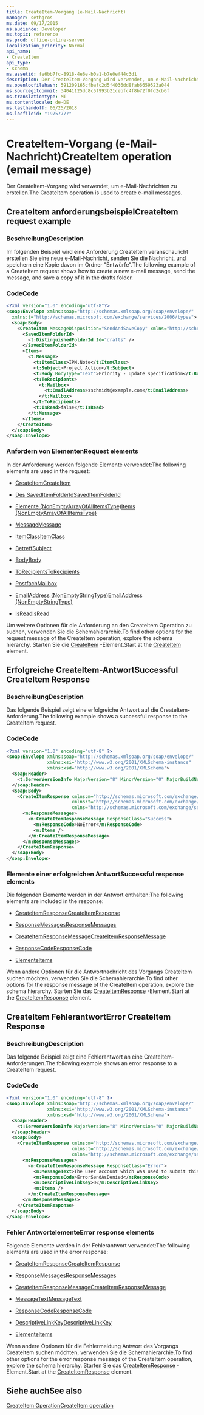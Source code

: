 ```yaml
---
title: CreateItem-Vorgang (e-Mail-Nachricht)
manager: sethgros
ms.date: 09/17/2015
ms.audience: Developer
ms.topic: reference
ms.prod: office-online-server
localization_priority: Normal
api_name:
- CreateItem
api_type:
- schema
ms.assetid: fe6bb7fc-8918-4e6e-b0a1-b7e0ef44c3d1
description: Der CreateItem-Vorgang wird verwendet, um e-Mail-Nachrichten zu erstellen.
ms.openlocfilehash: 591209165cfbafc2d5f4036dd8fab6659523a044
ms.sourcegitcommit: 34041125dc8c5f993b21cebfc4f8b72f0fd2cb6f
ms.translationtype: MT
ms.contentlocale: de-DE
ms.lasthandoff: 06/25/2018
ms.locfileid: "19757777"
---
```

# <a name="createitem-operation-email-message"></a><span data-ttu-id="f718b-103">CreateItem-Vorgang (e-Mail-Nachricht)</span><span class="sxs-lookup"><span data-stu-id="f718b-103">CreateItem operation (email message)</span></span>

<span data-ttu-id="f718b-104">Der CreateItem-Vorgang wird verwendet, um e-Mail-Nachrichten zu erstellen.</span><span class="sxs-lookup"><span data-stu-id="f718b-104">The CreateItem operation is used to create e-mail messages.</span></span>
  
## <a name="createitem-request-example"></a><span data-ttu-id="f718b-105">CreateItem anforderungsbeispiel</span><span class="sxs-lookup"><span data-stu-id="f718b-105">CreateItem request example</span></span>

### <a name="description"></a><span data-ttu-id="f718b-106">Beschreibung</span><span class="sxs-lookup"><span data-stu-id="f718b-106">Description</span></span>

<span data-ttu-id="f718b-107">Im folgenden Beispiel wird eine Anforderung CreateItem veranschaulicht erstellen Sie eine neue e-Mail-Nachricht, senden Sie die Nachricht, und speichern eine Kopie davon im Ordner "Entwürfe".</span><span class="sxs-lookup"><span data-stu-id="f718b-107">The following example of a CreateItem request shows how to create a new e-mail message, send the message, and save a copy of it in the drafts folder.</span></span>
  
### <a name="code"></a><span data-ttu-id="f718b-108">Code</span><span class="sxs-lookup"><span data-stu-id="f718b-108">Code</span></span>

```XML
<?xml version="1.0" encoding="utf-8"?>
<soap:Envelope xmlns:soap="http://schemas.xmlsoap.org/soap/envelope/"
  xmlns:t="http://schemas.microsoft.com/exchange/services/2006/types">
  <soap:Body>
    <CreateItem MessageDisposition="SendAndSaveCopy" xmlns="http://schemas.microsoft.com/exchange/services/2006/messages">
      <SavedItemFolderId>
        <t:DistinguishedFolderId Id="drafts" />
      </SavedItemFolderId>
      <Items>
        <t:Message>
          <t:ItemClass>IPM.Note</t:ItemClass>
          <t:Subject>Project Action</t:Subject>
          <t:Body BodyType="Text">Priority - Update specification</t:Body>
          <t:ToRecipients>
            <t:Mailbox>
              <t:EmailAddress>sschmidt@example.com</t:EmailAddress>
            </t:Mailbox>
          </t:ToRecipients>
          <t:IsRead>false</t:IsRead>
        </t:Message>
      </Items>
    </CreateItem>
  </soap:Body>
</soap:Envelope>
```

### <a name="request-elements"></a><span data-ttu-id="f718b-109">Anfordern von Elementen</span><span class="sxs-lookup"><span data-stu-id="f718b-109">Request elements</span></span>

<span data-ttu-id="f718b-110">In der Anforderung werden folgende Elemente verwendet:</span><span class="sxs-lookup"><span data-stu-id="f718b-110">The following elements are used in the request:</span></span> 
  
- [<span data-ttu-id="f718b-111">CreateItem</span><span class="sxs-lookup"><span data-stu-id="f718b-111">CreateItem</span></span>](createitem.md)
    
- [<span data-ttu-id="f718b-112">Des SavedItemFolderId</span><span class="sxs-lookup"><span data-stu-id="f718b-112">SavedItemFolderId</span></span>](saveditemfolderid.md)
    
- [<span data-ttu-id="f718b-113">Elemente (NonEmptyArrayOfAllItemsType)</span><span class="sxs-lookup"><span data-stu-id="f718b-113">Items (NonEmptyArrayOfAllItemsType)</span></span>](items-nonemptyarrayofallitemstype.md)
    
- [<span data-ttu-id="f718b-114">Message</span><span class="sxs-lookup"><span data-stu-id="f718b-114">Message</span></span>](message-ex15websvcsotherref.md)
    
- [<span data-ttu-id="f718b-115">ItemClass</span><span class="sxs-lookup"><span data-stu-id="f718b-115">ItemClass</span></span>](itemclass.md)
    
- [<span data-ttu-id="f718b-116">Betreff</span><span class="sxs-lookup"><span data-stu-id="f718b-116">Subject</span></span>](subject.md)
    
- [<span data-ttu-id="f718b-117">Body</span><span class="sxs-lookup"><span data-stu-id="f718b-117">Body</span></span>](body.md)
    
- [<span data-ttu-id="f718b-118">ToRecipients</span><span class="sxs-lookup"><span data-stu-id="f718b-118">ToRecipients</span></span>](torecipients.md)
    
- [<span data-ttu-id="f718b-119">Postfach</span><span class="sxs-lookup"><span data-stu-id="f718b-119">Mailbox</span></span>](mailbox.md)
    
- [<span data-ttu-id="f718b-120">EmailAddress (NonEmptyStringType)</span><span class="sxs-lookup"><span data-stu-id="f718b-120">EmailAddress (NonEmptyStringType)</span></span>](emailaddress-nonemptystringtype.md)
    
- [<span data-ttu-id="f718b-121">IsRead</span><span class="sxs-lookup"><span data-stu-id="f718b-121">IsRead</span></span>](isread.md)
    
<span data-ttu-id="f718b-122">Um weitere Optionen für die Anforderung an den CreateItem Operation zu suchen, verwenden Sie die Schemahierarchie.</span><span class="sxs-lookup"><span data-stu-id="f718b-122">To find other options for the request message of the CreateItem operation, explore the schema hierarchy.</span></span> <span data-ttu-id="f718b-123">Starten Sie die [CreateItem](createitem.md) -Element.</span><span class="sxs-lookup"><span data-stu-id="f718b-123">Start at the [CreateItem](createitem.md) element.</span></span> 
  
## <a name="successful-createitem-response"></a><span data-ttu-id="f718b-124">Erfolgreiche CreateItem-Antwort</span><span class="sxs-lookup"><span data-stu-id="f718b-124">Successful CreateItem Response</span></span>

### <a name="description"></a><span data-ttu-id="f718b-125">Beschreibung</span><span class="sxs-lookup"><span data-stu-id="f718b-125">Description</span></span>

<span data-ttu-id="f718b-126">Das folgende Beispiel zeigt eine erfolgreiche Antwort auf die CreateItem-Anforderung.</span><span class="sxs-lookup"><span data-stu-id="f718b-126">The following example shows a successful response to the CreateItem request.</span></span>
  
### <a name="code"></a><span data-ttu-id="f718b-127">Code</span><span class="sxs-lookup"><span data-stu-id="f718b-127">Code</span></span>

```XML
<?xml version="1.0" encoding="utf-8" ?>
<soap:Envelope xmlns:soap="http://schemas.xmlsoap.org/soap/envelope/" 
               xmlns:xsi="http://www.w3.org/2001/XMLSchema-instance" 
               xmlns:xsd="http://www.w3.org/2001/XMLSchema">
  <soap:Header>
    <t:ServerVersionInfo MajorVersion="8" MinorVersion="0" MajorBuildNumber="595" MinorBuildNumber="0" xmlns:t="http://schemas.microsoft.com/exchange/services/2006/types" />
  </soap:Header>
  <soap:Body>
    <CreateItemResponse xmlns:m="http://schemas.microsoft.com/exchange/services/2006/messages" 
                        xmlns:t="http://schemas.microsoft.com/exchange/services/2006/types" 
                        xmlns="http://schemas.microsoft.com/exchange/services/2006/messages">
      <m:ResponseMessages>
        <m:CreateItemResponseMessage ResponseClass="Success">
          <m:ResponseCode>NoError</m:ResponseCode>
          <m:Items />
        </m:CreateItemResponseMessage>
      </m:ResponseMessages>
    </CreateItemResponse>
  </soap:Body>
</soap:Envelope>
```

### <a name="successful-response-elements"></a><span data-ttu-id="f718b-128">Elemente einer erfolgreichen Antwort</span><span class="sxs-lookup"><span data-stu-id="f718b-128">Successful response elements</span></span>

<span data-ttu-id="f718b-129">Die folgenden Elemente werden in der Antwort enthalten:</span><span class="sxs-lookup"><span data-stu-id="f718b-129">The following elements are included in the response:</span></span> 
  
- [<span data-ttu-id="f718b-130">CreateItemResponse</span><span class="sxs-lookup"><span data-stu-id="f718b-130">CreateItemResponse</span></span>](createitemresponse.md)
    
- [<span data-ttu-id="f718b-131">ResponseMessages</span><span class="sxs-lookup"><span data-stu-id="f718b-131">ResponseMessages</span></span>](responsemessages.md)
    
- [<span data-ttu-id="f718b-132">CreateItemResponseMessage</span><span class="sxs-lookup"><span data-stu-id="f718b-132">CreateItemResponseMessage</span></span>](createitemresponsemessage.md)
    
- [<span data-ttu-id="f718b-133">ResponseCode</span><span class="sxs-lookup"><span data-stu-id="f718b-133">ResponseCode</span></span>](responsecode.md)
    
- [<span data-ttu-id="f718b-134">Elemente</span><span class="sxs-lookup"><span data-stu-id="f718b-134">Items</span></span>](items.md)
    
<span data-ttu-id="f718b-135">Wenn andere Optionen für die Antwortnachricht des Vorgangs CreateItem suchen möchten, verwenden Sie die Schemahierarchie.</span><span class="sxs-lookup"><span data-stu-id="f718b-135">To find other options for the response message of the CreateItem operation, explore the schema hierarchy.</span></span> <span data-ttu-id="f718b-136">Starten Sie das [CreateItemResponse](createitemresponse.md) -Element.</span><span class="sxs-lookup"><span data-stu-id="f718b-136">Start at the [CreateItemResponse](createitemresponse.md) element.</span></span> 
  
## <a name="error-createitem-response"></a><span data-ttu-id="f718b-137">CreateItem Fehlerantwort</span><span class="sxs-lookup"><span data-stu-id="f718b-137">Error CreateItem Response</span></span>

### <a name="description"></a><span data-ttu-id="f718b-138">Beschreibung</span><span class="sxs-lookup"><span data-stu-id="f718b-138">Description</span></span>

<span data-ttu-id="f718b-139">Das folgende Beispiel zeigt eine Fehlerantwort an eine CreateItem-Anforderungen.</span><span class="sxs-lookup"><span data-stu-id="f718b-139">The following example shows an error response to a CreateItem request.</span></span>
  
### <a name="code"></a><span data-ttu-id="f718b-140">Code</span><span class="sxs-lookup"><span data-stu-id="f718b-140">Code</span></span>

```XML
<?xml version="1.0" encoding="utf-8" ?>
<soap:Envelope xmlns:soap="http://schemas.xmlsoap.org/soap/envelope/" 
               xmlns:xsi="http://www.w3.org/2001/XMLSchema-instance" 
               xmlns:xsd="http://www.w3.org/2001/XMLSchema">
  <soap:Header>
    <t:ServerVersionInfo MajorVersion="8" MinorVersion="0" MajorBuildNumber="595" MinorBuildNumber="0" xmlns:t="http://schemas.microsoft.com/exchange/services/2006/types" />
  </soap:Header>
  <soap:Body>
    <CreateItemResponse xmlns:m="http://schemas.microsoft.com/exchange/services/2006/messages" 
                        xmlns:t="http://schemas.microsoft.com/exchange/services/2006/types" 
                        xmlns="http://schemas.microsoft.com/exchange/services/2006/messages">
      <m:ResponseMessages>
        <m:CreateItemResponseMessage ResponseClass="Error">
          <m:MessageText>The user account which was used to submit this request does not have the right to send mail on behalf of the specified sending account.</m:MessageText>
          <m:ResponseCode>ErrorSendAsDenied</m:ResponseCode>
          <m:DescriptiveLinkKey>0</m:DescriptiveLinkKey>
          <m:Items />
        </m:CreateItemResponseMessage>
      </m:ResponseMessages>
    </CreateItemResponse>
  </soap:Body>
</soap:Envelope>
```

### <a name="error-response-elements"></a><span data-ttu-id="f718b-141">Fehler Antwortelemente</span><span class="sxs-lookup"><span data-stu-id="f718b-141">Error response elements</span></span>

<span data-ttu-id="f718b-142">Folgende Elemente werden in der Fehlerantwort verwendet:</span><span class="sxs-lookup"><span data-stu-id="f718b-142">The following elements are used in the error response:</span></span> 
  
- [<span data-ttu-id="f718b-143">CreateItemResponse</span><span class="sxs-lookup"><span data-stu-id="f718b-143">CreateItemResponse</span></span>](createitemresponse.md)
    
- [<span data-ttu-id="f718b-144">ResponseMessages</span><span class="sxs-lookup"><span data-stu-id="f718b-144">ResponseMessages</span></span>](responsemessages.md)
    
- [<span data-ttu-id="f718b-145">CreateItemResponseMessage</span><span class="sxs-lookup"><span data-stu-id="f718b-145">CreateItemResponseMessage</span></span>](createitemresponsemessage.md)
    
- [<span data-ttu-id="f718b-146">MessageText</span><span class="sxs-lookup"><span data-stu-id="f718b-146">MessageText</span></span>](messagetext.md)
    
- [<span data-ttu-id="f718b-147">ResponseCode</span><span class="sxs-lookup"><span data-stu-id="f718b-147">ResponseCode</span></span>](responsecode.md)
    
- [<span data-ttu-id="f718b-148">DescriptiveLinkKey</span><span class="sxs-lookup"><span data-stu-id="f718b-148">DescriptiveLinkKey</span></span>](descriptivelinkkey.md)
    
- [<span data-ttu-id="f718b-149">Elemente</span><span class="sxs-lookup"><span data-stu-id="f718b-149">Items</span></span>](items.md)
    
<span data-ttu-id="f718b-150">Wenn andere Optionen für die Fehlermeldung Antwort des Vorgangs CreateItem suchen möchten, verwenden Sie die Schemahierarchie.</span><span class="sxs-lookup"><span data-stu-id="f718b-150">To find other options for the error response message of the CreateItem operation, explore the schema hierarchy.</span></span> <span data-ttu-id="f718b-151">Starten Sie das [CreateItemResponse](createitemresponse.md) -Element.</span><span class="sxs-lookup"><span data-stu-id="f718b-151">Start at the [CreateItemResponse](createitemresponse.md) element.</span></span> 
  
## <a name="see-also"></a><span data-ttu-id="f718b-152">Siehe auch</span><span class="sxs-lookup"><span data-stu-id="f718b-152">See also</span></span>



[<span data-ttu-id="f718b-153">CreateItem Operation</span><span class="sxs-lookup"><span data-stu-id="f718b-153">CreateItem operation</span></span>](createitem-operation.md)


